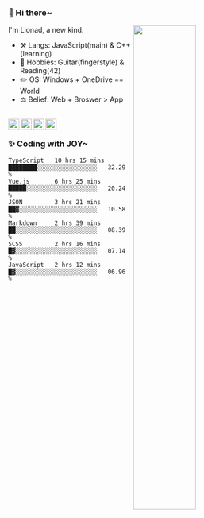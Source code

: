 ### 👋 Hi there~

[<img align="right" width="50%" src="https://github-readme-stats.vercel.app/api?username=Lionad-Morotar&show_icons=true">](https://metrics.lecoq.io/Lionad-Morotar?template=classic)

I'm Lionad, a new kind.

- ⚒️ Langs: JavaScript(main) & C++(learning)
- 🎨 Hobbies: Guitar(fingerstyle) & Reading(42)
- ✏️ OS: Windows + OneDrive == World
- ⚖️ Belief: Web + Broswer > App

<br />

<a href="https://www.lionad.art">
  <img align="left" alt="lionad-art" width="22px" src="https://cdn.jsdelivr.net/npm/simple-icons@3.1.0/icons/wordpress.svg" />
</a>
<a href="#1806234223">
  <img align="left" alt="1806234223" width="22px" src="https://cdn.jsdelivr.net/npm/simple-icons@3.1.0/icons/tencentqq.svg" />
</a>
<a href="https://www.zhihu.com/people/Lionad">
  <img align="left" alt="132yse" width="22px" src="https://cdn.jsdelivr.net/npm/simple-icons@3.1.0/icons/zhihu.svg" />
</a>
<a href="https://github.com/Lionad-Morotar">
  <img align="left" alt="yisar" width="22px" src="https://cdn.jsdelivr.net/npm/simple-icons@3.1.0/icons/github.svg" />
</a>

<br />

### ✨ Coding with JOY~

<!--START_SECTION:waka-->

```text
TypeScript   10 hrs 15 mins  ████████░░░░░░░░░░░░░░░░░   32.29 %
Vue.js       6 hrs 25 mins   █████░░░░░░░░░░░░░░░░░░░░   20.24 %
JSON         3 hrs 21 mins   ██▓░░░░░░░░░░░░░░░░░░░░░░   10.58 %
Markdown     2 hrs 39 mins   ██░░░░░░░░░░░░░░░░░░░░░░░   08.39 %
SCSS         2 hrs 16 mins   █▓░░░░░░░░░░░░░░░░░░░░░░░   07.14 %
JavaScript   2 hrs 12 mins   █▓░░░░░░░░░░░░░░░░░░░░░░░   06.96 %
```

<!--END_SECTION:waka-->

